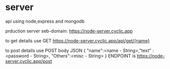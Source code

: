 # server
api using node,express and mongodb

prduction server
seb-domain: https://node-server.cyclic.app

to get details
use GET https://node-server.cyclic.app/api/get/{name}

to post details
use POST
body JSON
{ "name":<name - String>,"text" : <password - String>, "Others":<misc - String> }
ENDPOINT is https://node-server.cyclic.app/post
